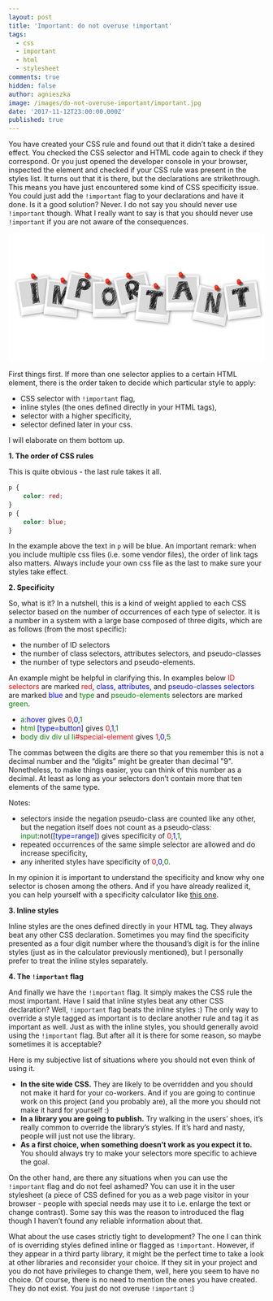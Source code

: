 ```yaml
---
layout: post
title: 'Important: do not overuse !important'
tags:
  - css
  - important
  - html
  - stylesheet
comments: true
hidden: false
author: agnieszka
image: /images/do-not-overuse-important/important.jpg
date: '2017-11-12T23:00:00.000Z'
published: true
---
```


You have created your CSS rule and found out that it didn’t take a desired effect. You checked the CSS selector and HTML code again to check if they correspond. Or you just opened the developer console in your browser, inspected the element and checked if your CSS rule was  present in the styles list. It turns out that it is there, but the declarations are strikethrough. This means you have just encountered some kind of CSS specificity issue. You could just add the `!important` flag to your declarations and have it done. Is it a good solution? Never. I do not say you should never use `!important` though. What I really want to say is that you should never use `!important` if you are not aware of the consequences.

![Image](/images/do-not-overuse-important/important.jpg)

First things first. If more than one selector applies to a certain HTML element, there is the order taken to decide which particular style to apply:

* CSS selector with `!important` flag,
* inline styles (the ones defined directly in your HTML tags),
* selector with a higher specificity,
* selector defined later in your css.
 

I will elaborate on them bottom up.

**1. The order of CSS rules**

This is quite obvious - the last rule takes it all.

```css
p { 
    color: red;
}
p { 
    color: blue;
}
```

In the example above the text in `p` will be blue. An important remark: when you include multiple css files (i.e. some vendor files), the order of link tags also matters. Always include your own css file as the last to make sure your styles take effect.

**2. Specificity**

So, what is it? In a nutshell, this is a kind of weight applied to each CSS selector based on the number of occurrences of each type of selector. It is a number in a system with a large base composed of three digits, which are as follows (from the most specific):

* the number of ID selectors
* the number of class selectors, attributes selectors, and pseudo-classes
* the number of type selectors and pseudo-elements.

An example might be helpful in clarifying this. In examples below <span style="color:red">ID selectors</span> are marked <span style="color:red">red</span>, <span style="color:blue">class</span>, <span style="color:blue">attributes</span>, and <span style="color:blue">pseudo-classes selectors</span> are marked <span style="color:blue">blue</span> and <span style="color:green">type</span> and <span style="color:green">pseudo-elements</span> selectors are marked <span style="color:green">green</span>.

* <span style="color:green">a</span><span style="color:blue">:hover</span> gives <span style="color:red">0</span>,<span style="color:blue">0</span>,<span style="color:green">1</span>
* <span style="color:green">html</span> <span style="color:blue">[type=button]</span> gives <span style="color:red">0</span>,<span style="color:blue">1</span>,<span style="color:green">1</span>
* <span style="color:green">body div div ul li</span><span style="color:red">#special-element</span> gives <span style="color:red">1</span>,<span style="color:blue">0</span>,<span style="color:green">5</span>

The commas between the digits are there so that you remember this is not a decimal number and the “digits” might be greater than decimal "9". Nonetheless, to make things easier, you can think of this number as a decimal. At least as long as your selectors don’t contain more that ten elements of the same type.

Notes:

* selectors inside the negation pseudo-class are counted like any other, but the negation itself does not count as a pseudo-class: <span style="color:green">input</span>:not(<span style="color:blue">[type=range]</span>) gives specificity of <span style="color:red">0</span>,<span style="color:blue">1</span>,<span style="color:green">1</span>,
* repeated occurrences of the same simple selector are allowed and do increase specificity,
* any inherited styles have specificity of <span style="color:red">0</span>,<span style="color:blue">0</span>,<span style="color:green">0</span>.


In my opinion it is important to understand the specificity and know why one selector is chosen among the others. And if you have already realized it, you can help yourself with a specificity calculator like [this one](https://specificity.keegan.st/).

**3. Inline styles**

Inline styles are the ones defined directly in your HTML tag. They always beat any other CSS declaration. Sometimes you may find the specificity presented as a four digit number where the thousand’s digit is for the inline styles (just as in the calculator previously mentioned), but I personally prefer to treat the inline styles separately.


**4. The `!important` flag** 

And finally we have the `!important` flag. It simply makes the CSS rule the most important. Have I said that inline styles beat any other CSS declaration? Well, `!important` flag beats the inline styles :) The only way to override a style tagged as important is to declare another rule and tag it as important as well. Just as with the inline styles, you should generally avoid using the `!important` flag. But after all it is there for some reason, so maybe sometimes it is acceptable?

Here is my subjective list of situations where you should not even think of using it.

* **In the site wide CSS.** They are likely to be overridden and you should not make it hard for your co-workers. And if you are going to continue work on this project (and you probably are), all the more you should not make it hard for yourself :)
* **In a library you are going to publish.** Try walking in the users’ shoes, it’s really common to override the library’s styles. If it’s hard and nasty, people will just not use the library.
* **As a first choice, when something doesn’t work as you expect it to.** You should always try to make your selectors more specific to achieve the goal.

On the other hand, are there any situations when you can use the `!important` flag and do not feel ashamed? You can use it in the user stylesheet (a piece of CSS defined for you as a web page visitor in your browser - people with special needs may use it to i.e. enlarge the text or change contrast). Some say this was the reason to introduced the flag though I haven’t found any reliable information about that.

What about the use cases strictly tight to development? The one I can think of is overriding styles defined inline or flagged as `!important`. However, if they appear in a third party library, it might be the perfect time to take a look at other libraries and reconsider your choice. If they sit in your project and you do not have privileges to change them, well, here you seem to have no choice. Of course, there is no need to mention the ones you have created. They do not exist. You just do not overuse `!important` :)


